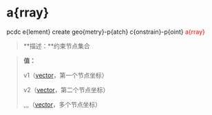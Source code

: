 # a{rray}
pcdc e{lement} create geo{metry}-p{atch} c{onstrain}-p{oint} <span style='color: red;'>a{rray}</span>
> **描述：**约束节点集合

> 
> **值：**
> 
> v1（[vector](数据类型/vector/)，第一个节点坐标）
> 
> v2（[vector](数据类型/vector/)，第二个节点坐标）
> 
> ,,,（[vector](数据类型/vector/)，多个节点坐标）

